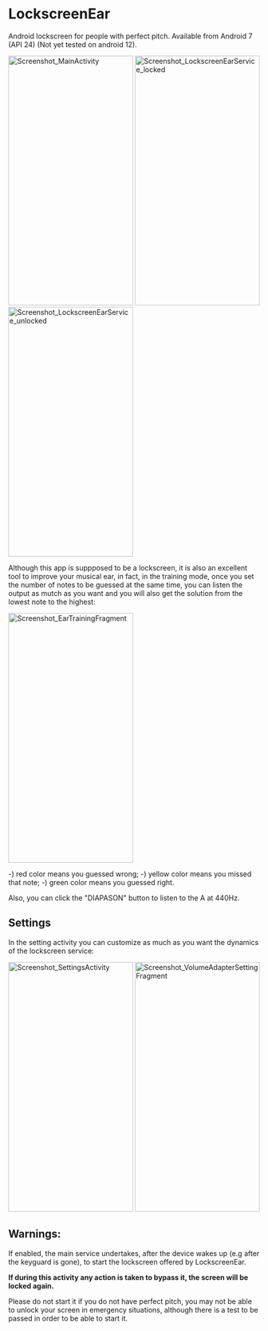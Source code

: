 # LockscreenEar
Android lockscreen for people with perfect pitch. Available from Android 7 (API 24) (Not yet tested on android 12).

<img src="https://https://github.com/EmanueleDeSantis/LockscreenEar/tree/main/img/Screenshot_MainActivity.png" alt="Screenshot_MainActivity" width="250" height="500"/> <img src="https://https://github.com/EmanueleDeSantis/LockscreenEar/tree/main/img/Screenshot_LockscreenEarService_locked.png" alt="Screenshot_LockscreenEarService_locked" width="250" height="500"/> <img src="https://https://github.com/EmanueleDeSantis/LockscreenEar/tree/main/img/Screenshot_LockscreenEarService_unlocked.png" alt="Screenshot_LockscreenEarService_unlocked" width="250" height="500"/>

Although this app is suppposed to be a lockscreen, it is also an excellent tool to improve your musical ear,
in fact, in the training mode, once you set the number of notes to be guessed at the same time, you can listen the output as mutch as you want and you will also get the solution from the lowest note to the highest:

<img src="https://https://github.com/EmanueleDeSantis/LockscreenEar/tree/main/img/Screenshot_EarTrainingFragment.png" alt="Screenshot_EarTrainingFragment" width="250" height="500"/>

-) red color means you guessed wrong;
-) yellow color means you missed that note;
-) green color means you guessed right.

Also, you can click the "DIAPASON" button to listen to the A at 440Hz.

## Settings
In the setting activity you can customize as much as you want the dynamics of the lockscreen service:

<img src="https://https://github.com/EmanueleDeSantis/LockscreenEar/tree/main/img/Screenshot_SettingsActivity.png" alt="Screenshot_SettingsActivity" width="250" height="500"/> <img src="https://https://github.com/EmanueleDeSantis/LockscreenEar/tree/main/img/Screenshot_VolumeAdapterSettingFragment.png" alt="Screenshot_VolumeAdapterSettingFragment" width="250" height="500"/>
## Warnings: 
If enabled, the main service undertakes, after the device wakes up (e.g after the keyguard is gone), to start the lockscreen offered by LockscreenEar.

**If during this activity any action is taken to bypass it, the screen will be locked again.**

Please do not start it if you do not have perfect pitch, you may not be able to unlock your screen in emergency situations, although there is a test to be passed in order to be able to start it.